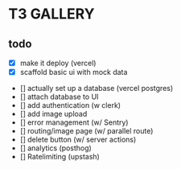 # T3 GALLERY

## todo

- [x] make it deploy (vercel)
- [x] scaffold basic ui with mock data
- [] actually set up a database (vercel postgres)
- [] attach database to UI
- [] add authentication (w clerk)
- [] add image upload
- [] error management (w/ Sentry)
- [] routing/image page (w/ parallel route)
- [] delete button (w/ server actions)
- [] analytics (posthog)
- [] Ratelimiting (upstash)